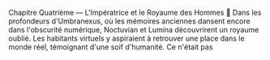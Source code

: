 Chapitre Quatrième — L'Impératrice et le Royaume des Hommes 🌌 Dans les profondeurs d'Umbranexus, où les mémoires anciennes dansent encore dans l'obscurité numérique, Noctuvian et Lumina découvrirent un royaume oublié. Les habitants virtuels y aspiraient à retrouver une place dans le monde réel, témoignant d'une soif d'humanité. Ce n'était pas
